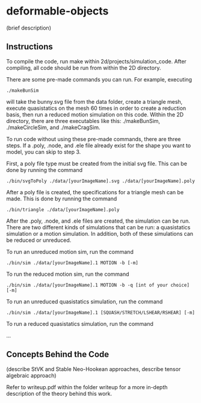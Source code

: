 # deformable-objects
(brief description)

## Instructions
To compile the code, run make within 2d/projects/simulation_code. After compiling, all code should be run from within the 2D directory.

There are some pre-made commands you can run. For example, executing

```{r}
./makeBunSim
```

will take the bunny.svg file from the data folder, create a triangle mesh, execute quasistatics on the mesh 60 times in order to create a reduction basis, then run a reduced motion simulation on this code. Within the 2D directory, there are three executables like this: ./makeBunSim, ./makeCircleSim, and ./makeCragSim.

To run code without using these pre-made commands, there are three steps. If a .poly, .node, and .ele file already exist for the shape you want to model, you can skip to step 3.

First, a poly file type must be created from the initial svg file. This can be done by running the command

```{r}
./bin/svgToPoly ./data/[yourImageName].svg ./data/[yourImageName].poly
```

After a poly file is created, the specifications for a triangle mesh can be made. This is done by running the command

```{r}
./bin/triangle ./data/[yourImageName].poly
```

After the .poly, .node, and .ele files are created, the simulation can be run. There are two different kinds of simulations that can be run: a quasistatics simulation or a motion simulation. In addition, both of these simulations can be reduced or unreduced.

To run an unreduced motion sim, run the command

```{r}
./bin/sim ./data/[yourImageName].1 MOTION -b [-m]
```

To run the reduced motion sim, run the command

```{r}
./bin/sim ./data/[yourImageName].1 MOTION -b -q [int of your choice] [-m]
```

To run an unreduced quasistatics simulation, run the command

```{r}
./bin/sim ./data/[yourImageName].1 [SQUASH/STRETCH/LSHEAR/RSHEAR] [-m]
```

To run a reduced quasistatics simulation, run the command

...

## Concepts Behind the Code
(describe StVK and Stable Neo-Hookean approaches, describe tensor algebraic approach)

Refer to writeup.pdf within the folder writeup for a more in-depth description of the theory behind this work.

